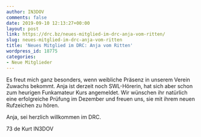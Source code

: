 ```yaml
---
author: IN3DOV
comments: false
date: 2019-09-10 12:13:27+00:00
layout: post
link: https://drc.bz/neues-mitglied-im-drc-anja-vom-ritten/
slug: neues-mitglied-im-drc-anja-vom-ritten
title: 'Neues Mitglied im DRC: Anja vom Ritten'
wordpress_id: 18775
categories:
- Neue Mitglieder
---
```





Es
freut mich ganz besonders, wenn weibliche Präsenz in unserem Verein Zuwachs bekommt.
Anja ist derzeit noch SWL-Hörerin, hat sich aber schon zum heurigen Funkamateur
Kurs angemeldet. Wir wünschen ihr natürlich eine erfolgreiche Prüfung im
Dezember und freuen uns, sie mit ihrem neuen Rufzeichen zu hören.







Anja,
sei herzlich willkommen im DRC.







73
de Kurt IN3DOV



